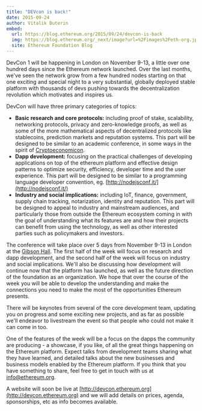 ```yaml
---
title: "DEVcon is back!"
date: 2015-09-24
author: Vitalik Buterin
embed:
  url: https://blog.ethereum.org/2015/09/24/devcon-is-back
  img: https://blog.ethereum.org/_next/image?url=%2Fimages%2Feth-org.jpeg&w=1080&q=75
  site: Ethereum Foundation Blog
---
```


DevCon 1 will be happening in London on November 9-13, a little over one hundred days since the Ethereum network launched. Over the last months, we've seen the network grow from a few hundred nodes starting on that one exciting and special night to a very substantial, globally deployed stable platform with thousands of devs pushing towards the decentralization revolution which motivates and inspires us.

DevCon will have three primary categories of topics:

*   **Basic research and core protocols:** including proof of stake, scalability, networking protocols, privacy and zero-knowledge proofs, as well as some of the more mathematical aspects of decentralized protocols like stablecoins, prediction markets and reputation systems. This part will be designed to be similar to an academic conference, in some ways in the spirit of [Cryptoeconomicon](http://cryptoeconomicon.com/).
*   **Dapp development:** focusing on the practical challenges of developing applications on top of the ethereum platform and effective design patterns to optimize security, efficiency, developer time and the user experience. This part will be designed to be similar to a programming language developer convention, eg. [http://nodejsconf.it/](http://nodejsconf.it/)
*   **Industry and social implications:** including IoT, finance, government, supply chain tracking, notarization, identity and reputation. This part will be designed to appeal to industry and mainstream audiences, and particularly those from outside the Ethereum ecosystem coming in with the goal of understanding what its features are and how their projects can benefit from using the technology, as well as other interested parties such as policymakers and investors.

The conference will take place over 5 days from November 9-13 in London at the [Gibson Hall](http://www.gibsonhall.com/). The first half of the week will focus on research and dapp development, and the second half of the week will focus on industry and social implications. We'll also be discussing how development will continue now that the platform has launched, as well as the future direction of the foundation as an organization. We hope that over the course of the week you will be able to develop the understanding and make the connections you need to make the most of the opportunities Ethereum presents.

There will be keynotes from several of the core development team, updating you on progress and some exciting new projects, and as far as possible we'll endeavor to livestream the event so that people who could not make it can come in too.

One of the features of the week will be a focus on the dapps the community are producing - a showcase, if you like, of all the great things happening on the Ethereum platform. Expect talks from development teams sharing what they have learned, and detailed talks about the new businesses and business models enabled by the Ethereum platform. If you think that you have something to share, feel free to get in touch with us at [info@ethereum.org](mailto:info@ethereum.org).

A website will soon be live at [http://devcon.ethereum.org](http://devcon.ethereum.org) and we will add details on prices, agenda, sponsorships, etc as info becomes available.

